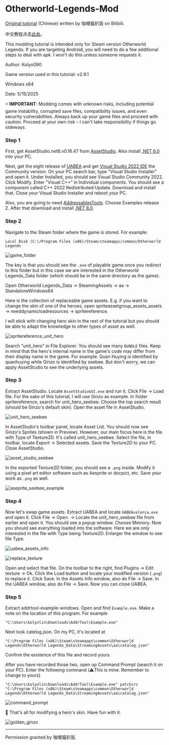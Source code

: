 # Otherworld-Legends-Mod
[Original tutorial](https://b23.tv/IkX17vZ) (Chinese) written by 咖喱猫扒饭 on Bilibili.

中文教程点击[此处](README_中文)。

This modding tutorial is intended only for Steam version Otherworld Legends. If you are targeting Android, you will need
to do a few additional steps to deal with apk. I won't do this unless someone requests it.

Author: Kolyn090

Game version used in this tutorial: v2.9.1

Windows x64

Date: 5/15/2025

⚡ **IMPORTANT**: Modding comes with unknown risks, including potential game 
instability, corrupted save files, compatibility issues, and even security 
vulnerabilities. Always back up your game files and proceed with caution.
Proceed at your own risk – I can't take responsibility if things go sideways.

### Step 1
First, get AssetStudio.net6.v0.16.47 from [AssetStudio](https://github.com/Perfare/AssetStudio/releases). 
Also install [.NET 6.0](https://dotnet.microsoft.com/en-us/download/dotnet/6.0)
into your PC.

Next, get the eight release of [UABEA](https://github.com/nesrak1/UABEA/releases) and get
[Visual Studio 2022 IDE](https://visualstudio.microsoft.com/vs/) the Community version. 
On your PC search bar, type "Visual Studio Installer" and open it.
Under Installed, you should see Visual Studio Community 2022. Click Modify. 
Enter "Visual C++" in Individual components. You should see a component
called C++ 2022 Redistributed Update. Download and install that. Close your Visual
Studio Installer and reboot your PC.

Also, you are going to need [AddressablesTools](https://github.com/nesrak1/AddressablesTools/releases).
Choose Examples release 2. After that download and install [.NET 8.0](https://github.com/nesrak1/AddressablesTools/releases).

### Step 2
Navigate to the Steam folder where the game is stored. For example:
```
Local Disk (C:)/Program Files (x86)/Steam/steamapps/common/Otherworld Legends
```

![game_folder](/images/game_folder.png)


The key is that you should see the `.exe` of playable game once you redirect to this folder 
but in this case we are interested in the Otherworld Legends_Data folder (which should be in the 
same directory as the game).

Open Otherworld Legends_Data -> SteamingAssets -> aa -> StandaloneWindows64

Here is the collection of replaceable game assets. E.g. if you want to change the skin of one of the
heroes, open spriteassetgroup_assets_assets -> needdynamicloadresources -> spritereference.

I will stick with changing hero skin in the rest of the tutorial but you should be able to adapt the knowledge
to other types of asset as well. 

![spritereference_unit_hero](/images/spritereference_unit_hero.png)

Search "unit_hero" in File Explorer. You should see many `BUNDLE` files.
Keep in mind that the hero's internal name in the game's code may differ 
from their display name in the game. For example. Quan Huying is identified by 
quanhuying while Ginzo is identified by seebee. But don't worry, we can apply
AssetStudio to see the underlying assets.

### Step 3
Extract AssetStudio. Locate `AssetStudioGUI.exe` and run it. 
Click File -> Load file. For the sake of this tutorial, I will use Ginzo
as example. In folder spritereference, search for unit_hero_seebee. 
Choose the top search result (should be Ginzo's default skin). Open the 
asset file in AssetStudio.

![unit_hero_seebee](/images/unit_hero_seebee.png)

In AssetStudio's toolbar panel, locate Asset List. You should now see Ginzo's
Sprites (shown in Preview). However, our main focus here is the file with 
Type of Texture2D. It's called unit_hero_seebee. Select the file, in toolbar,
locate Export -> Selected assets. Save the Texture2D to your PC. Close AssetStudio.

![asset_studio_seebee](/images/asset_studio_seebee.png)

In the exported Texture2D folder, you should see a `.png` inside. Modify it
using a pixel art editor software such as Aesprite or docpict, etc. Save your work
as `.png` as well.

![aseprite_seebee_example](/images/aseprite_seebee_example.png)

### Step 4
Now let's swap game assets. Extract UABEA and locate `UABEAvalonia.exe` and open it.
Click File -> Open. -> Locate the unit_hero_seebee file from earlier and open it. 
You should see a popup window. Choose Memory. Now you should see everything loaded into the 
software. Here we are only interested in the file with Type being Texture2D. Enlarger
the window to see file Type.

![uabea_assets_info](/images/uabea_assets_info.png)

![replace_texture](/images/replace_texture.png)

Open and select that file. On the toolbar to the right, find Plugins -> Edit texture -> Ok.
Click the Load button and locate your modified version (`.png`) to replace it. 
Click Save. In the Assets Info window, also do File -> Save. In the UABEA window, also
do File -> Save. Now you can close UABEA. 

### Step 5
Extract addrtool-example-windows. Open and find `Example.exe`. Make a note on the
location of this program. For example
```
"C:\Users\kolynlin\Downloads\AddrTool\Example.exe"
```
Next look catelog.json. On my PC, it's located at
```
"C:\Program Files (x86)\Steam\steamapps\common\Otherworld Legends\Otherworld Legends_Data\StreamingAssets\aa\catalog.json"
```
Confirm the existence of this file and record yours.

After you have recorded those two, open up Command Prompt (search it on your PC).
Enter the following command (⚠️This is mine. Remember to change to yours)
```
"C:\Users\kolynlin\Downloads\AddrTool\Example.exe" patchcrc "C:\Program Files (x86)\Steam\steamapps\common\Otherworld Legends\Otherworld Legends_Data\StreamingAssets\aa\catalog.json"
```

![command_prompt](/images/command_prompt.png)

🎉 That's all for modifying a hero's skin. Have fun with it.

![golden_ginzo](/images/golden_ginzo.png)

---

Permission granted by 咖喱猫扒饭.
